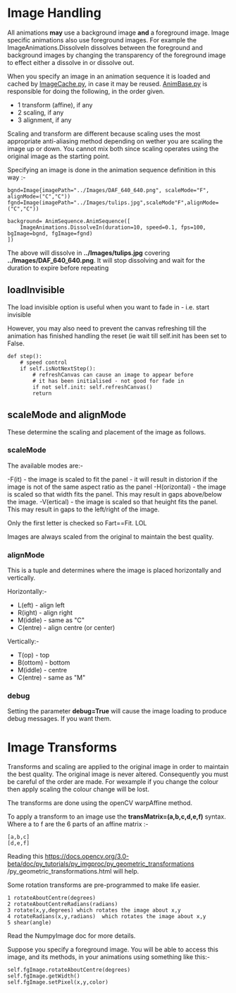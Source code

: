 # Image Handling

All animations **may** use a background image **and** a foreground image. Image specific animations also use foreground 
images. For example the ImageAnimations.DissolveIn dissolves between the foreground and background images by changing the transparency of the
 foreground image to effect either a dissolve in or dissolve out.
  
When you specify an image in an animation sequence it is loaded and cached by [ImageCache.py](../../LEDAnimator/ImageCache.py), in case it may
 be reused. [AnimBase.py](../../LEDAnimator/AnimBase.py) is responsible for doing the following, in the order given.

- 1 transform (affine), if any  
- 2 scaling, if any
- 3 alignment, if any    

Scaling and transform are different because scaling uses the most appropriate anti-aliasing method depending on 
wether you are scaling the image up or down. You cannot mix both since scaling operates using the original image as 
the starting point.

Specifying an image is done in the animation sequence definition in this way :-
    
    bgnd=Image{imagePath="../Images/DAF_640_640.png", scaleMode="F", alignMode=("C","C")) 
    fgnd=Image(imagePath="../Images/tulips.jpg",scaleMode"F",alignMode=("C","C"))  
    
    background= AnimSequence.AnimSequence([  
        ImageAnimations.DissolveIn(duration=10, speed=0.1, fps=100, bgImage=bgnd, fgImage=fgnd)  
    ])  

The above will dissolve in  **../Images/tulips.jpg** covering **../Images/DAF_640_640.png**. It will stop dissolving and 
wait for the duration to expire before repeating

## loadInvisible

The load invisible option is useful when you want to fade in - i.e. start invisible

However, you may also need to prevent the canvas refreshing till the animation has finished handling the reset (ie 
wait till self.init has been set to False.

    def step():
        # speed control
        if self.isNotNextStep():
            # refreshCanvas can cause an image to appear before
            # it has been initialised - not good for fade in
            if not self.init: self.refreshCanvas()
            return

## scaleMode and alignMode

These determine the scaling and placement of the image as follows.

### scaleMode

The available modes are:-

-F(it) - the image is scaled to fit the panel - it will result in distorion if the image is not of the same aspect 
ratio as the panel
-H(orizontal) - the image is scaled so that width fits the panel. This may result in gaps above/below the image.
-V(ertical) -  the image is scaled so that heuight fits the panel. This may result in gaps to the left/right of the 
image.

Only the first letter is checked so Fart==Fit. LOL

Images are always scaled from the original to maintain the best quality.

### alignMode

This is a tuple and determines where the image is placed horizontally and vertically.

Horizontally:-
- L(eft) - align left
- R(ight) - align right
- M(iddle) - same as "C"
- C(entre) - align centre (or center)

Vertically:-
- T(op) - top
- B(ottom) - bottom
- M(iddle) - centre
- C(entre) - same as "M"

### debug

Setting the parameter **debug=True** will cause the image loading to produce debug messages. If you want them.

# Image Transforms

Transforms and scaling are applied to the original image in order to maintain the best quality. The original image is
 never altered. Consequently you must
 be careful of the order are made. For wexample if you change the colour then apply scaling the colour change will be
  lost.

The transforms are done using the openCV warpAffine method.

To apply a transform to an image use the **transMatrix=(a,b,c,d,e,f)** syntax. Where a to f are the 6 parts of an 
affine matrix :-  

    [a,b,c]  
    [d,e,f]  
        
Reading this https://docs.opencv.org/3.0-beta/doc/py_tutorials/py_imgproc/py_geometric_transformations
/py_geometric_transformations.html will help.

Some rotation transforms are pre-programmed to make life easier.

    1 rotateAboutCentre(degrees)  
    2 rotateAboutCentreRadians(radians)
    3 rotate(x,y,degrees) which rotates the image about x,y  
    4 rotateRadians(x,y,radians)  which rotates the image about x,y  
    5 shear(angle)

Read the NumpyImage doc for more details.

Suppose you specify a foreground image. You will be able to access this image, and its methods, in your animations 
using something like this:-

    self.fgImage.rotateAboutCentre(degrees)
    self.fgImage.getWidth()
    self.fgImage.setPixel(x,y,color)
    



